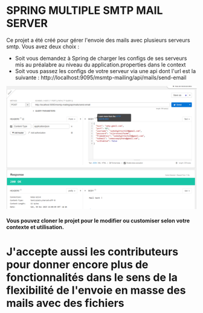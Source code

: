 # SPRING MULTIPLE SMTP MAIL SERVER

Ce projet a été créé pour gérer l'envoie des mails avec plusieurs serveurs smtp. Vous avez deux choix : 

* Soit vous demandez à Spring de charger les configs de ses serveurs mis au préalabre au niveau du application.properties dans le context
* Soit vous passez les configs de votre serveur via une api dont l'url est la suivante : http://localhost:9095/msmtp-mailing/api/mails/send-email

![img.png](img.png)

#### Vous pouvez cloner le projet pour le modifier ou customiser selon votre contexte et utilisation.

# J'accepte aussi les contributeurs pour donner encore plus de fonctionnalités dans le sens de la flexibilité de l'envoie en masse des mails avec des fichiers

